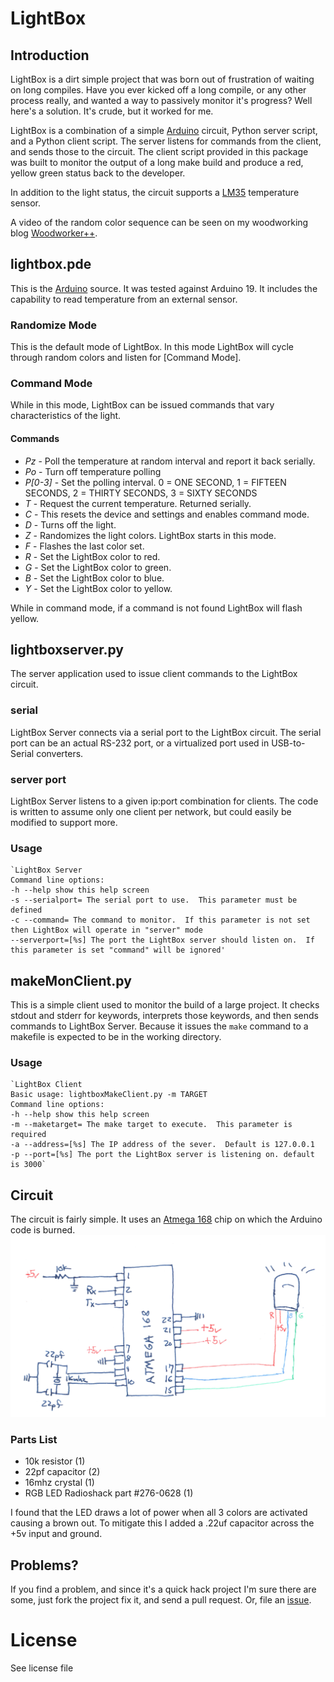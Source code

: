 # LightBox

## Introduction
LightBox is a dirt simple project that was born out of frustration of waiting on long compiles.
Have you ever kicked off a long compile, or any other process really, and wanted a way to passively
monitor it's progress?  Well here's a solution. It's crude, but it worked for me. 

LightBox is a combination of a simple [Arduino][1] circuit, Python server script, and a Python client script. The server listens for commands from the client, and sends those to the circuit. The client script provided in this package was built to monitor the output of a long make build and produce a red, yellow green status back to the developer.

In addition to the light status, the circuit supports a [LM35][3] temperature sensor.

A video of the random color sequence can be seen on my woodworking blog [Woodworker++][4].

## lightbox.pde
This is the [Arduino][1] source. It was tested against Arduino 19. It includes the capability to read temperature from an external sensor. 

### Randomize Mode
This is the default mode of LightBox. In this mode LightBox will cycle through random colors and listen for [Command Mode].

### Command Mode
While in this mode, LightBox can be issued commands that vary characteristics of the light.

#### Commands

* *Pz* - Poll the temperature at random interval and report it back serially.
* *Po* - Turn off temperature polling
* *P[0-3]* - Set the polling interval.  0 = ONE SECOND, 1 = FIFTEEN SECONDS, 2 = THIRTY SECONDS, 3 = SIXTY SECONDS
* *T* - Request the current temperature. Returned serially.
* *C* - This resets the device and settings and enables command mode.
* *D* - Turns off the light.
* *Z* - Randomizes the light colors. LightBox starts in this mode.
* *F* - Flashes the last color set.
* *R* - Set the LightBox color to red.
* *G* - Set the LightBox color to green.
* *B* - Set the LightBox color to blue.
* *Y* - Set the LightBox color to yellow.

While in command mode, if a command is not found LightBox will flash yellow.


## lightboxserver.py
The server application used to issue client commands to the LightBox circuit.

### serial
LightBox Server connects via a serial port to the LightBox circuit. The serial port can be an actual RS-232 port, or a virtualized port used in USB-to-Serial converters.

### server port
LightBox Server listens to a given ip:port combination for clients. The code is written to assume only one client per network, but could easily be modified to support more.

### Usage
    `LightBox Server
    Command line options:
    -h --help show this help screen
    -s --serialport= The serial port to use.  This parameter must be defined
    -c --command= The command to monitor.  If this parameter is not set then LightBox will operate in "server" mode
    --serverport=[%s] The port the LightBox server should listen on.  If this parameter is set "command" will be ignored'

## makeMonClient.py
This is a simple client used to monitor the build of a large project. It checks stdout and stderr for keywords, interprets those keywords, and then sends commands to LightBox Server. Because it issues the `make` command to a makefile is expected to be in the working directory. 

### Usage
    `LightBox Client
    Basic usage: lightboxMakeClient.py -m TARGET
    Command line options:
    -h --help show this help screen
    -m --maketarget= The make target to execute.  This parameter is required
    -a --address=[%s] The IP address of the sever.  Default is 127.0.0.1
    -p --port=[%s] The port the LightBox server is listening on. default is 3000`

## Circuit
The circuit is fairly simple. It uses an [Atmega 168][5] chip on which the Arduino code is burned.
![Schematic][6]
### Parts List
* 10k resistor   (1)
* 22pf capacitor (2)
* 16mhz crystal  (1)
* RGB LED Radioshack part #276-0628 (1)

I found that the LED draws a lot of power when all 3 colors are activated causing a brown out. To mitigate this I added a .22uf capacitor across the +5v input and ground.

## Problems?
If you find a problem, and since it's a quick hack project I'm sure there are some, just fork the project fix it, and send a pull request. Or, file an [issue][2].

# License
See license file



[1]:http://arduino.cc/ "Arduino" 
[2]:http://github.com/nclaburn/LightBox/issues "issues"
[3]:http://www.national.com/mpf/LM/LM35.html#Overview "LM35"
[4]:http://woodworkerplusplus.blogspot.com/2009/11/paper-shade.html "Woodworker++"
[5]:http://www.atmel.com/dyn/products/product_card.asp?part_id=3303 "Atmega 168"
[6]:https://github.com/nclaburn/LightBox/raw/master/lightbox_schematic.png "schematic"
